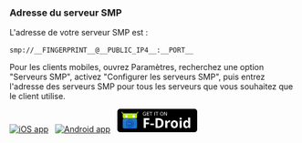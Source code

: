 ### Adresse du serveur SMP

L'adresse de votre serveur SMP est :

```
smp://__FINGERPRINT__@__PUBLIC_IP4__:__PORT__
```

Pour les clients mobiles, ouvrez Paramètres, recherchez une option "Serveurs SMP", activez "Configurer les serveurs SMP", puis entrez l'adresse des serveurs SMP pour tous les serveurs que vous souhaitez que le client utilise.

[<img src="https://github.com/simplex-chat/.github/blob/master/profile/images/apple_store.svg" alt="iOS app" height="42">](https://apps.apple.com/us/app/simplex-chat/id1605771084)
&nbsp;
[![Android app](https://github.com/simplex-chat/.github/blob/master/profile/images/google_play.svg)](https://play.google.com/store/apps/details?id=chat.simplex.app)
&nbsp;
[<img src="https://github.com/simplex-chat/.github/blob/master/profile/images/f_droid.svg" alt="F-Droid" height="41">](https://app.simplex.chat)
&nbsp;
